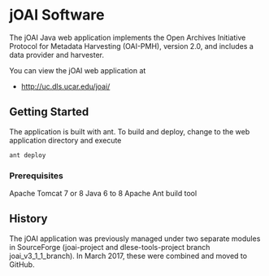 # jOAI Software

The jOAI Java web application implements the Open Archives Initiative Protocol for Metadata Harvesting (OAI-PMH), version 2.0,
and includes a data provider and harvester.

You can view the jOAI web application at
- http://uc.dls.ucar.edu/joai/

## Getting Started

The application is built with ant. To build and deploy, change to the web application directory and execute  

```
ant deploy
```

### Prerequisites

Apache Tomcat 7 or 8
Java 6 to 8
Apache Ant build tool


## History

The jOAI application was previously managed under two separate modules in SourceForge 
(joai-project and dlese-tools-project branch joai_v3_1_1_branch).
In March 2017, these were combined and moved to GitHub.

